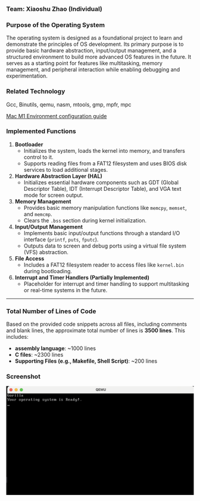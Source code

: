 ### Team: Xiaoshu Zhao (Individual)

### **Purpose of the Operating System**

The operating system is designed as a foundational project to learn and demonstrate the principles of OS development. Its primary purpose is to provide basic hardware abstraction, input/output management, and a structured environment to build more advanced OS features in the future. It serves as a starting point for features like multitasking, memory management, and peripheral interaction while enabling debugging and experimentation.

### Related Technology

Gcc, Binutils, qemu, nasm, mtools, gmp, mpfr, mpc

[Mac M1 Environment configuration guide](./GorillaOS/README.md)

### **Implemented Functions**

1. **Bootloader**
    - Initializes the system, loads the kernel into memory, and transfers control to it.
    - Supports reading files from a FAT12 filesystem and uses BIOS disk services to load additional stages.
2. **Hardware Abstraction Layer (HAL)**
    - Initializes essential hardware components such as GDT (Global Descriptor Table), IDT (Interrupt Descriptor Table), and VGA text mode for screen output.
3. **Memory Management**
    - Provides basic memory manipulation functions like `memcpy`, `memset`, and `memcmp`.
    - Clears the `.bss` section during kernel initialization.
4. **Input/Output Management**
    - Implements basic input/output functions through a standard I/O interface (`printf`, `puts`, `fputc`).
    - Outputs data to screen and debug ports using a virtual file system (VFS) abstraction.
5. **File Access**
    - Includes a FAT12 filesystem reader to access files like `kernel.bin` during bootloading.
6. **Interrupt and Timer Handlers (Partially Implemented)**
    - Placeholder for interrupt and timer handling to support multitasking or real-time systems in the future.

---

### **Total Number of Lines of Code**

Based on the provided code snippets across all files, including comments and blank lines, the approximate total number of lines is **3500 lines**. This includes:

- **assembly language**: ~1000 lines
- **C files**: ~2300 lines
- **Supporting Files (e.g., Makefile, Shell Script)**: ~200 lines


### Screenshot 

![runing screenshot](./GorillaOS_screenshot.png)
